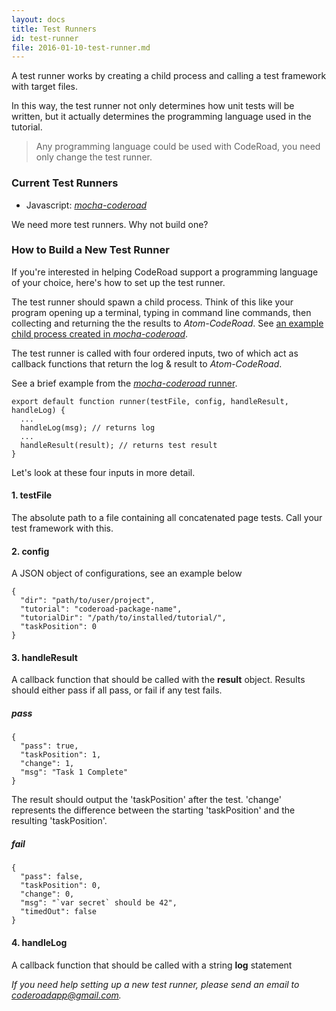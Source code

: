 ```yaml
---
layout: docs
title: Test Runners
id: test-runner
file: 2016-01-10-test-runner.md
---
```

A test runner works by creating a child process and calling a test framework with target files.

In this way, the test runner not only determines how unit tests will be written, but it actually determines the programming language used in the tutorial.

> Any programming language could be used with CodeRoad, you need only change the test runner.

### Current Test Runners

* Javascript: [*mocha-coderoad*](https://github.com/coderoad/mocha-coderoad)

We need more test runners. Why not build one?

### How to Build a New Test Runner

If you're interested in helping CodeRoad support a programming language of your choice, here's how to set up the test runner.

The test runner should spawn a child process. Think of this like your program opening up a terminal, typing in command line commands, then collecting and returning the the results to *Atom-CodeRoad*. See [an example child process created in *mocha-coderoad*](https://github.com/coderoad/mocha-coderoad/blob/master/src/create-runner.ts).

The test runner is called with four ordered inputs, two of which act as callback functions that return the log & result to *Atom-CodeRoad*.

See a brief example from the [*mocha-coderoad* runner](https://github.com/coderoad/mocha-coderoad/blob/master/src/runner.ts).


    export default function runner(testFile, config, handleResult, handleLog) {
      ...
      handleLog(msg); // returns log
      ...
      handleResult(result); // returns test result
    }

Let's look at these four inputs in more detail.

#### 1. testFile

The absolute path to a file containing all concatenated page tests. Call your test framework with this.

#### 2. config

A JSON object of configurations, see an example below


    {
      "dir": "path/to/user/project",
      "tutorial": "coderoad-package-name",
      "tutorialDir": "/path/to/installed/tutorial/",
      "taskPosition": 0
    }


#### 3. handleResult

A callback function that should be called with the **result** object. Results should either pass if all pass, or fail if any test fails.

##### pass

    {
      "pass": true,
      "taskPosition": 1,
      "change": 1,
      "msg": "Task 1 Complete"
    }

The result should output the 'taskPosition' after the test. 'change' represents the difference between the starting 'taskPosition' and the resulting 'taskPosition'.

##### fail

    {
      "pass": false,
      "taskPosition": 0,
      "change": 0,
      "msg": "`var secret` should be 42",
      "timedOut": false
    }

#### 4. handleLog

A callback function that should be called with a string **log** statement

*If you need help setting up a new test runner, please send an email to coderoadapp@gmail.com.*
